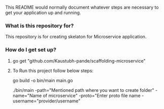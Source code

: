 This README would normally document whatever steps are necessary to get your application up and running.

### What is this repository for? ###
This repository is for creating skelaton for Microservice application.

### How do I get set up? ###
1. go get "github.com/Kaustubh-pande/scaffolding-microservice"
2. To Run this project follow below steps:

	go build -o bin/main main.go
	
	./bin/main -path="Mentioned path where you want to create folder" -name="Name of microservice" -proto="Enter proto file name -username="provider/username"
